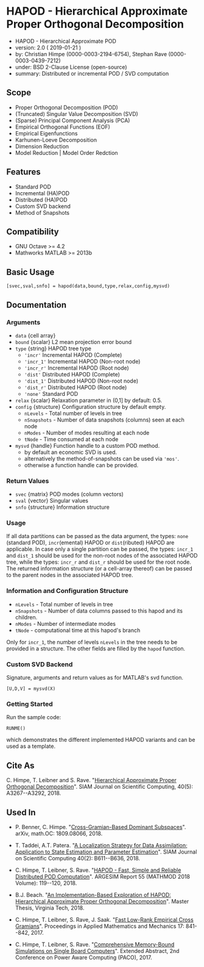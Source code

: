 HAPOD - Hierarchical Approximate Proper Orthogonal Decomposition
================================================================

* HAPOD - Hierarchical Approximate POD
* version: 2.0 ( 2019-01-21 )
* by: Christian Himpe (0000-0003-2194-6754), Stephan Rave (0000-0003-0439-7212)
* under: BSD 2-Clause License (open-source)
* summary: Distributed or incremental POD / SVD computation

## Scope

* Proper Orthogonal Decomposition (POD)
* (Truncated) Singular Value Decomposition (SVD)
* (Sparse) Principal Component Analysis (PCA)
* Empirical Orthogonal Functions (EOF)
* Empirical Eigenfunctions
* Karhunen-Loeve Decomposition
* Dimension Reduction
* Model Reduction | Model Order Redction

## Features

* Standard POD
* Incremental (HA)POD
* Distributed (HA)POD
* Custom SVD backend
* Method of Snapshots

## Compatibility

* GNU Octave >= 4.2
* Mathworks MATLAB >= 2013b

## Basic Usage

```
[svec,sval,snfo] = hapod(data,bound,type,relax,config,mysvd)
```

## Documentation

### Arguments

* `data` {cell array}
* `bound` {scalar} L2 mean projection error bound
* `type` {string} HAPOD tree type
    * `'incr'` Incremental HAPOD (Complete)
    * `'incr_1'` Incremental HAPOD (Non-root node)
    * `'incr_r'` Incremental HAPOD (Root node)
    * `'dist'` Distributed HAPOD (Complete)
    * `'dist_1'` Distributed HAPOD (Non-root node)
    * `'dist_r'` Distributed HAPOD (Root node)
    * `'none'` Standard POD
* `relax` {scalar} Relaxation parameter in (0,1] by default: 0.5.
* `config` {structure} Configuration structure by default empty.
    * `nLevels` - Total number of levels in tree
    * `nSnapshots` - Number of data snapshots (columns) seen at each node
    * `nModes` - Number of modes resulting at each node
    * `tNode` - Time consumed at each node
* `mysvd` {handle} Function handle to a custom POD method.
    * by default an economic SVD is used.
    * alternatively the method-of-snapshots can be used via `'mos'`.
    * otherwise a function handle can be provided.

### Return Values

* `svec` {matrix} POD modes (column vectors)
* `sval` {vector} Singular values
* `snfo` {structure} Information structure

### Usage

If all data partitions can be passed as the data argument, the types: `none` 
(standard POD), `incr`(emental) HAPOD or `dist`(ributed) HAPOD are applicable.
In case only a single partition can be passed, the types: `incr_1` and `dist_1`
should be used for the non-root nodes of the associated HAPOD tree, while the
types: `incr_r` and `dist_r` should be used for the root node. The returned
information structure (or a cell-array thereof) can be passed to the parent
nodes in the associated HAPOD tree. 

### Information and Configuration Structure

* `nLevels` - Total number of levels in tree
* `nSnapshots` - Number of data columns passed to this hapod and its children.
* `nModes` - Number of intermediate modes
* `tNode` - computational time at this hapod's branch

Only for `incr_1`, the number of levels `nLevels` in the tree needs to be
provided in a structure. The other fields are filled by the `hapod` function.

### Custom SVD Backend

Signature, arguments and return values as for MATLAB's svd function.

```
[U,D,V] = mysvd(X)
```

### Getting Started

Run the sample code:

```
RUNME()
```

which demonstrates the different implemented HAPOD variants and can be used
as a template.

## Cite As

C. Himpe, T. Leibner and S. Rave.
"[Hierarchical Approximate Proper Orthogonal Decomposition](https://doi.org/10.1137/16M1085413)".
SIAM Journal on Scientific Computing, 40(5): A3267--A3292, 2018.

## Used In

* P. Benner, C. Himpe.
"[Cross-Gramian-Based Dominant Subspaces](https://arxiv.org/abs/1809.08066)".
arXiv, math.OC: 1809.08066, 2018.

* T. Taddei, A.T. Patera.
"[A Localization Strategy for Data Assimilation; Application to State Estimation and Parameter Estimation](https://doi.org/10.1137/17M1116830)".
SIAM Journal on Scientific Computing 40(2): B611--B636, 2018.

* C. Himpe, T. Leibner, S. Rave.
"[HAPOD - Fast, Simple and Reliable Distributed POD Computation](https://doi.org/10.11128/arep.55.a55283)".
ARGESIM Report 55 (MATHMOD 2018 Volume): 119--120, 2018.

* B.J. Beach.
"[An Implementation-Based Exploration of HAPOD: Hierarchical Approximate Proper Orthogonal Decomposition](http://hdl.handle.net/10919/81938)".
Master Thesis, Virginia Tech, 2018.

* C. Himpe, T. Leibner, S. Rave, J. Saak.
"[Fast Low-Rank Empirical Cross Gramians](https://doi.org/10.1002/pamm.201710388)".
Proceedings in Applied Mathematics and Mechanics 17: 841--842, 2017.

* C. Himpe, T. Leibner, S. Rave.
"[Comprehensive Memory-Bound Simulations on Single Board Computers](https://doi.org/10.5281/zenodo.814497)".
Extended Abstract, 2nd Conference on Power Aware Computing (PACO), 2017.
